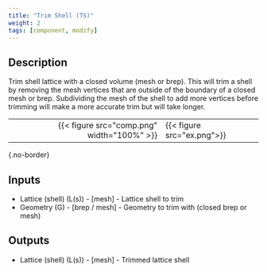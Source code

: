 ```yaml
---
title: "Trim Shell (TS)"
weight: 2
tags: [component, modify]
---
```


## Description

Trim shell lattice with a closed volume (mesh or brep). This will trim a shell by removing the mesh vertices that are outside of the boundary of a closed mesh or brep. Subdividing the mesh of the shell to add more vertices before trimming will make a more accurate trim but will take longer.

| | |
| ---: | :--- |
|{{< figure src="comp.png" width="100%" >}} |{{< figure src="ex.png">}} |
{.no-border}

## Inputs

- Lattice (shell) (L(s)) - [mesh] - Lattice shell to trim
- Geometry (G) - [brep / mesh] - Geometry to trim with (closed brep or mesh)

## Outputs

- Lattice (shell) (L(s)) - [mesh] - Trimmed lattice shell
